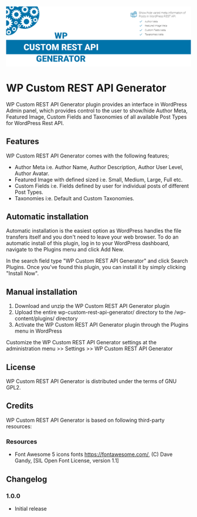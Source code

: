 ﻿![WP Custom REST API Generator Banner Image](./assets/banner-1544x500.png)

# WP Custom REST API Generator

WP Custom REST API Generator plugin provides an interface in WordPress Admin panel, which provides control to the user to show/hide Author Meta, Featured Image, Custom Fields and Taxonomies of all available Post Types for WordPress Rest API.

## Features

WP Custom REST API Generator comes with the following features;

 - Author Meta i:e. Author Name, Author Description, Author User Level, Author Avatar.
 - Featured Image with defined sized i:e. Small, Medium, Large, Full etc.
 - Custom Fields i:e. Fields defined by user for individual posts of different Post Types.
 - Taxonomies i:e. Default and Custom Taxonomies.
 
## Automatic installation

Automatic installation is the easiest option as WordPress handles the file transfers itself and you don't need to leave your web browser. To do an automatic install of this plugin, log in to your WordPress dashboard, navigate to the Plugins menu and click Add New.

In the search field type "WP Custom REST API Generator" and click Search Plugins. Once you've found this plugin, you can install it by simply clicking "Install Now".

## Manual installation

1.	Download and unzip the WP Custom REST API Generator plugin
2.	Upload the entire wp-custom-rest-api-generator/ directory to the /wp-content/plugins/ directory
3.	Activate the WP Custom REST API Generator plugin through the Plugins menu in WordPress

Customize the WP Custom REST API Generator settings at the administration menu >> Settings >> WP Custom REST API Generator

## License
WP Custom REST API Generator is distributed under the terms of GNU GPL2.

## Credits
WP Custom REST API Generator is based on following third-party resources:

### Resources
* Font Awesome 5 icons fonts https://fontawesome.com/, (C) Dave Gandy, [SIL Open Font License, version 1.1]

## Changelog

### 1.0.0
* Initial release

